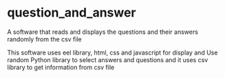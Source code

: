 # question_and_answer
A software that reads and displays the questions and their answers randomly from the csv file

This software uses eel library, html, css and javascript for display
and Use random Python library to select answers and questions
and it uses csv library to get information from csv file
